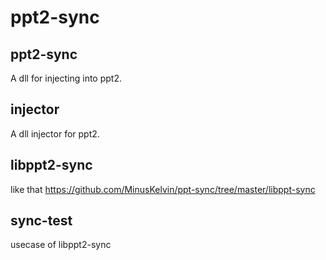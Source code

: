 # ppt2-sync

## ppt2-sync

A dll for injecting into ppt2.

## injector

A dll injector for ppt2.

## libppt2-sync

like that https://github.com/MinusKelvin/ppt-sync/tree/master/libppt-sync

## sync-test

usecase of libppt2-sync